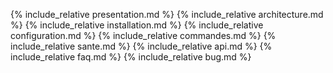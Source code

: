 {% include_relative presentation.md %}
{% include_relative architecture.md %}
{% include_relative installation.md %}
{% include_relative configuration.md %}
{% include_relative commandes.md %}
{% include_relative sante.md %}
{% include_relative api.md %}
{% include_relative faq.md %}
{% include_relative bug.md %}
